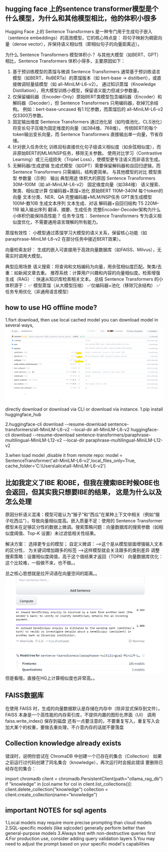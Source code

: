 ## hugging face 上的sentence transformer模型是个什么模型，为什么和其他模型相比，他的体积小很多
Hugging Face 上的 ​Sentence Transformers 是一种专门用于生成句子嵌入​（sentence embeddings）的高效模型，它的核心特点是：
将句子映射为稠密向量（dense vector），并保持语义相似性​（即相似句子的向量距离近）。

​为什么 Sentence Transformers 模型体积小？
与其他大模型（如BERT、GPT）相比，Sentence Transformers 体积小得多，主要原因如下：

1. ​基于预训练模型的蒸馏与微调
Sentence Transformers 通常基于 ​预训练语言模型（如BERT、RoBERTa）的蒸馏版本​（如 bert-base → distilbert），或直接微调轻量级模型（如 all-MiniLM-L6-v2）。
通过知识蒸馏​（Knowledge Distillation），用大模型训练小模型，保留语义能力但减少参数量。
2. ​仅保留编码器（Encoder-Only）​
原始BERT类模型包含编码器（Encoder）和解码器（Decoder），但 Sentence Transformers ​只用编码器，砍掉冗余结构。
例如：bert-base-uncased 有1.1亿参数，而蒸馏后的 all-MiniLM-L6-v2 仅3300万参数。
3. ​固定输出维度
Sentence Transformers 通过池化层​（如均值池化、CLS池化）将变长句子压缩为固定维度的向量（如384维、768维）。
传统BERT的每个token输出变长向量，而 Sentence Transformers 直接输出单一向量，节省存储。
4. ​针对嵌入任务优化
训练目标直接优化句子级语义相似度​（如余弦相似度），而非原始BERT的MLM/NSP任务，移除无关参数。
使用对比学习​（Contrastive Learning）或三元组损失​（Triplet Loss），使模型更专注语义而非语言生成。
5. ​无解码器/生成逻辑
生成式模型（如GPT）需要保留解码器和自回归逻辑，而 Sentence Transformers 只需编码，结构更简单。
​与其他模型的对比
模型类型	参数量（示例）	输出	典型用途	体积大的原因
​Sentence Transformers	30M–100M（如 all-MiniLM-L6-v2）	固定维度向量（如384维）	语义搜索、聚类、相似度计算	仅编码器+蒸馏+池化
​原始BERT	110M–340M	每个token的向量	文本分类、NER、QA	完整编码器+MLM/NSP任务
​GPT类生成模型	100M–数10B	生成文本序列	文本生成、对话	解码器+自回归结构
​T5	220M–11B	输入输出序列	翻译、摘要、生成任务	完整Encoder-Decoder架构
​为什么小体积仍能保持高性能？
​任务专注性：
Sentence Transformers 专为语义相似度优化，不需要通用语言理解的所有能力。

​蒸馏有效性：
小模型通过蒸馏学习大模型的语义关系，保留核心功能（如 paraphrase-MiniLM-L6-v2 在部分任务中接近BERT效果）。

​向量检索友好：
生成的嵌入可直接用于高效向量数据库（如FAISS、Milvus），无需实时调用大模型。

​典型应用场景
​语义搜索：将查询和文档编码为向量，用余弦相似度匹配。
​聚类/去重：如新闻文章去重。
​推荐系统：计算用户兴趣和内容的向量相似度。
​检索增强生成（RAG）​：快速从知识库检索相关文本。
​总结
Sentence Transformers 的小体积源于：
✅ ​模型蒸馏​（从大模型压缩）
✅ ​仅编码器+池化​（移除冗余结构）
✅ ​任务专用优化​（非通用语言模型）

## how to use HG offline mode?
1.fisrt download, then use local cached model
you can download model in several ways,
![alt text](image.png)

directly download or download via CLI or download via instance.
1.pip install huggingface_hub

2.huggingface-cli download --resume-download sentence-transformers/all-MiniLM-L6-v2 --local-dir all-MiniLM-L6-v2
huggingface-cli download --resume-download sentence-transformers/paraphrase-multilingual-MiniLM-L12-v2 --local-dir paraphrase-multilingual-MiniLM-L12-v2

3.when load model ,disable it from remote repo:
model = SentenceTransformer('all-MiniLM-L6-v2',local_files_only=True, cache_folder='C:\\Users\\alice\\all-MiniLM-L6-v2')

## 比如我定义了IBE 和OBE，但我在搜索IBE时候OBE也会返回，但其实我只想要IBE的结果， 这是为什么以及怎么处理
原因分析
​语义混淆：模型可能认为“猴子”和“西瓜”在某种上下文中相关（例如“猴子吃西瓜”），导致向量相似度高。
​嵌入质量不足：使用的 Sentence Transformer 模型未在足够区分性的数据上微调。
​搜索策略问题：向量数据库的搜索参数（如相似度阈值、Top-K 设置）未过滤低相关性结果。

解决方案：
选择更专业的模型； ​自定义微调：-->这个是从模型层面
​增强输入文本的区分性， 为关键词增加跟多的标签 -->这样模型就会关注跟多的类别差异
调整搜索策略：设置相似度阈值，高于这个值结果才返回（TOPK）
向量数据库优化： 这个比较难，一般做不来，也不做。。

总之核心思想就是拉开词语在向量空间的距离。。
![alt text](image-1.png)
但是看哦，直接在HG上计算相似度也非常高。。


## FAISS数据库
在使用 ​FAISS 时，生成的向量数据默认是存储在内存中​（除非显式保存到文件）。FAISS 本身是一个高性能的内存索引库，不提供内置的图形化界面（UI）
调用 faiss.write_index() 保存到磁盘
还有一点要注意的，不要重复写入，重复写入会加大某个的权重，要做去重处理，不介意内存的话就不要落盘

## Collection knowledge already exists 
错误时，说明你尝试在 ChromaDB 中创建一个已存在的集合（Collection）
如果之前运行过代码创建了同名集合（knowledge），再次运行时会报此错误
要删除已经存在的集合：

import chromadb
client = chromadb.PersistentClient(path="ollama_rag_db")
if "knowledge" in [col.name for col in client.list_collections()]:
    client.delete_collection("knowledge")
collection = client.create_collection(name="knowledge")

## important NOTES for sql agents
1.Local models may require more precise prompting than cloud models
2.SQL-specific models (like sqlcoder) generally perform better than general-purpose models
3.Always test with non-destructive queries first
4.For production use, consider adding query validation layers
5.You may need to adjust the prompt based on your specific model's capabilities